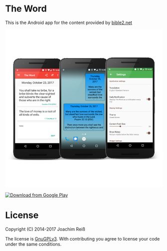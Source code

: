 The Word
=======================
This is the Android app for the content provided by <a href="https://bible2.net">bible2.net</a>

<a href="https://play.google.com/store/apps/details?id=de.reiss.bible2net.theword"><img src="https://github.com/JoachimR/Bible2net/blob/master/art/github_promo.png"></a>

[![Download from Google Play](https://play.google.com/intl/en_us/badges/images/generic/en_badge_web_generic.png "Get it on Google Play")](https://play.google.com/store/apps/details?id=de.reiss.bible2net.theword)


# License
Copyright (C) 2014-2017 Joachim Reiß

The license is [GnuGPLv3](https://github.com/JoachimR/Bible2net/blob/master/LICENSE). With contributing you agree to license your code under the same conditions.
